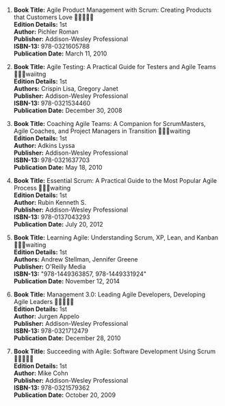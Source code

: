 1. **Book Title:** Agile Product Management with Scrum: Creating Products that Customers Love 🚨🚨🚨🚨🚨  
   **Edition Details:** 1st  
   **Author:** Pichler Roman  
   **Publisher:** Addison-Wesley Professional  
   **ISBN-13:** 978-0321605788  
   **Publication Date:** March 11, 2010

2. **Book Title:** Agile Testing: A Practical Guide for Testers and Agile Teams 📒🔐🚫waiitng  
   **Edition Details:** 1st  
   **Authors:** Crispin Lisa, Gregory Janet  
   **Publisher:** Addison-Wesley Professional  
   **ISBN-13:** 978-0321534460  
   **Publication Date:** December 30, 2008

3. **Book Title:** Coaching Agile Teams: A Companion for ScrumMasters, Agile Coaches, and Project Managers in Transition 📒🔐🚫waiting  
   **Edition Details:** 1st  
   **Author:** Adkins Lyssa  
   **Publisher:** Addison-Wesley Professional  
   **ISBN-13:** 978-0321637703  
   **Publication Date:** May 18, 2010

4. **Book Title:** Essential Scrum: A Practical Guide to the Most Popular Agile Process 📒🔐🚫waiting  
   **Edition Details:** 1st  
   **Author:** Rubin Kenneth S.  
   **Publisher:** Addison-Wesley Professional  
   **ISBN-13:** 978-0137043293  
   **Publication Date:** July 20, 2012

5. **Book Title:** Learning Agile: Understanding Scrum, XP, Lean, and Kanban 📒🔐🚫waiting  
   **Edition Details:** 1st  
   **Authors:** Andrew Stellman, Jennifer Greene  
   **Publisher:** O'Reilly Media  
   **ISBN-13:** "978-1449363857, 978-1449331924"  
   **Publication Date:** November 12, 2014

6. **Book Title:** Management 3.0: Leading Agile Developers, Developing Agile Leaders 🚨🚨🚨🚨🚨  
   **Edition Details:** 1st  
   **Author:** Jurgen Appelo  
   **Publisher:** Addison-Wesley Professional  
   **ISBN-13:** 978-0321712479  
   **Publication Date:** December 28, 2010

7. **Book Title:** Succeeding with Agile: Software Development Using Scrum 🚨🚨🚨🚨🚨   
   **Edition Details:** 1st  
   **Author:** Mike Cohn  
   **Publisher:** Addison-Wesley Professional  
   **ISBN-13:** 978-0321579362  
   **Publication Date:** October 20, 2009
